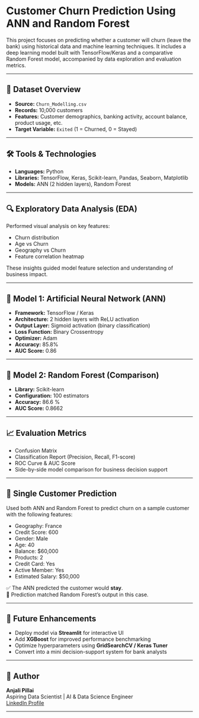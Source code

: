 # Customer Churn Prediction Using ANN and Random Forest

This project focuses on predicting whether a customer will churn (leave the bank) using historical data and machine learning techniques. It includes a deep learning model built with TensorFlow/Keras and a comparative Random Forest model, accompanied by data exploration and evaluation metrics.

---

## 📂 Dataset Overview

- **Source:** `Churn_Modelling.csv`
- **Records:** 10,000 customers
- **Features:** Customer demographics, banking activity, account balance, product usage, etc.
- **Target Variable:** `Exited` (1 = Churned, 0 = Stayed)

---

## 🛠️ Tools & Technologies

- **Languages:** Python
- **Libraries:** TensorFlow, Keras, Scikit-learn, Pandas, Seaborn, Matplotlib
- **Models:** ANN (2 hidden layers), Random Forest

---

## 🔍 Exploratory Data Analysis (EDA)

Performed visual analysis on key features:
- Churn distribution
- Age vs Churn
- Geography vs Churn
- Feature correlation heatmap

These insights guided model feature selection and understanding of business impact.

---

## 🧠 Model 1: Artificial Neural Network (ANN)

- **Framework:** TensorFlow / Keras
- **Architecture:** 2 hidden layers with ReLU activation
- **Output Layer:** Sigmoid activation (binary classification)
- **Loss Function:** Binary Crossentropy
- **Optimizer:** Adam
- **Accuracy:** 85.8%
- **AUC Score:** 0.86

---

## 🌲 Model 2: Random Forest (Comparison)

- **Library:** Scikit-learn
- **Configuration:** 100 estimators
- **Accuracy:** 86.6 %
- **AUC Score:** 0.8662

---

## 📈 Evaluation Metrics

- Confusion Matrix
- Classification Report (Precision, Recall, F1-score)
- ROC Curve & AUC Score
- Side-by-side model comparison for business decision support

---

## 🧪 Single Customer Prediction

Used both ANN and Random Forest to predict churn on a sample customer with the following features:

- Geography: France  
- Credit Score: 600  
- Gender: Male  
- Age: 40  
- Balance: \$60,000  
- Products: 2  
- Credit Card: Yes  
- Active Member: Yes  
- Estimated Salary: \$50,000  

✅ The ANN predicted the customer would **stay**.  
🔄 Prediction matched Random Forest’s output in this case.

---

## 🚀 Future Enhancements

- Deploy model via **Streamlit** for interactive UI  
- Add **XGBoost** for improved performance benchmarking  
- Optimize hyperparameters using **GridSearchCV / Keras Tuner**  
- Convert into a mini decision-support system for bank analysts

---

## 🧾 Author

**Anjali Pillai**  
Aspiring Data Scientist | AI & Data Science Engineer  
[LinkedIn Profile](www.linkedin.com/in/anjali-pillai-367b2b259) 

---

